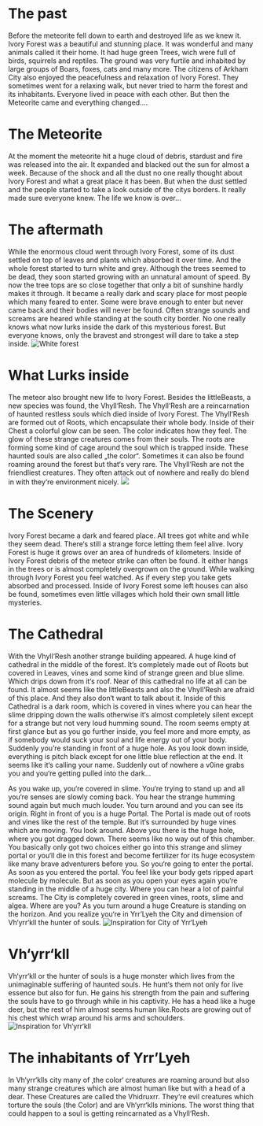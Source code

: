 # The past

Before the meteorite fell down to earth and destroyed life as we knew it. Ivory Forest was a beautiful and stunning place. It was wonderful and many animals called it their home. It had huge green Trees, wich were full of birds, squirrels and reptiles. The ground was very furtile and inhabited by large groups of Boars, foxes, cats and many more. The citizens of Arkham City also enjoyed the peacefulness and relaxation of Ivory Forest. They sometimes went for a relaxing walk, but never tried to harm the forest and its inhabitants. Everyone lived in peace with each other. But then the Meteorite came and everything changed....

# The Meteorite
At the moment the meteorite hit a huge cloud of debris, stardust and fire was released into the air. It expanded and blacked out the sun for almost a week. Because of the shock and all the dust no one really thought about Ivory Forest and what a great place it has been. But when the dust settled and the people started to take a look outside of the citys borders. It really made sure everyone knew. The life we know is over...

# The aftermath
While the enormous cloud went through Ivory Forest, some of its dust settled on top of leaves and plants which absorbed it over time. And the whole forest started to turn white and grey. Although the trees seemed to be dead, they soon started growing with an unnatural amount of speed. By now the tree tops are so close together that only a bit of sunshine hardly makes it through. It became a really dark and scary place for most people which many feared to enter. Some were brave enough to enter but never came back and their bodies will never be found. Often strange sounds and screams are heared while standing at the south city border. No one really knows what now lurks inside the dark of this mysterious forest. But everyone knows, only the bravest and strongest will dare to take a step inside.
![White forest](https://i.pinimg.com/736x/c4/86/2b/c4862be3dd364fc782af1a70a80650d1.jpg)

# What Lurks inside
The meteor also brought new life to Ivory Forest. Besides the littleBeasts, a new species was found, the Vhyll‘Resh. The Vhyll‘Resh are a reincarnation of haunted restless souls which died inside of Ivory Forest. The Vhyll‘Resh are formed out of Roots, which encapsulate their whole body. Inside of their Chest a colorful glow can be seen. The color indicates how they feel. The glow of these strange creatures comes from their souls. The roots are forming some kind of cage around the soul which is trapped inside. These haunted souls are also called „the color“. Sometimes it can also be found roaming around the forest but that‘s very rare. The Vhyll‘Resh are not the friendliest creatures. They often attack out of nowhere and really do blend in with they‘re environment nicely. ![](https://vignette.wikia.nocookie.net/elderscrolls/images/e/e8/Spriggan_detail.jpg/revision/latest?cb=20111124210250)

# The Scenery
Ivory Forest became a dark and feared place. All trees got white and while they seem dead. There‘s still a strange force letting them feel alive. Ivory Forest is huge it grows over an area of hundreds of kilometers. Inside of Ivory Forest debris of the meteor strike can often be found. It either hangs in the trees or is almost completely overgrown on the ground. While walking through Ivory Forest you feel watched. As if every step you take gets absorbed and processed. Inside of Ivory Forest some left houses can also be found, sometimes even little villages which hold their own small little mysteries.

# The Cathedral
With the Vhyll‘Resh another strange building appeared. A huge kind of cathedral in the middle of the forest. It‘s completely made out of Roots but covered in Leaves, vines and some kind of strange green and blue slime. Which drips down from it‘s roof. Near of this cathedral no life at all can be found. It almost seems like the littleBeasts and also the Vhyll‘Resh are afraid of this place. And they also don‘t want to talk about it. Inside of this Cathedral is a dark room, which is covered in vines where you can hear the slime dripping down the walls otherwise it‘s almost completely silent except for a strange but not very loud humming sound. The room seems empty at first glance but as you go further inside, you feel more and more empty, as if somebody would suck your soul and life energy out of your body. Suddenly you’re standing in front of a huge hole. As you look down inside, everything is pitch black except for one little blue reflection at the end. It seems like it‘s calling your name. Suddenly out of nowhere a v0ine grabs you and you‘re getting pulled into the dark...

As you wake up, you‘re covered in slime. You‘re trying to stand up and all you‘re senses are slowly coming back. You hear the strange humming sound again but much much louder. You turn around and you can see its origin. Right in front of you is a huge Portal. The Portal is made out of roots and vines like the rest of the temple. But it‘s surrounded by huge vines which are moving. You look around. Above you there is the huge hole, where you got dragged down. There seems like no way out of this chamber. You basically only got two choices either go into this strange and slimey portal or you‘ll die in this forest and become fertilizer for its huge ecosystem like many brave adventurers before you. So you‘re going to enter the portal. As soon as you entered the portal. You feel like your body gets ripped apart molecule by molecule. But as soon as you open your eyes again you‘re standing in the middle of a huge city. Where you can hear a lot of painful screams. The City is completely covered in green vines, roots, slime and algea. Where are you? As you turn around a huge Creature is standing on the horizon. And you realize you‘re in Yrr’Lyeh the City and dimension of Vh‘yrr‘kll the hunter of souls.
![Inspiration for City of Yrr‘Lyeh](https://vignette.wikia.nocookie.net/lovecraft/images/4/46/D7E143E6-B6A4-4C1A-9C58-83C18B28FEAA.jpeg/revision/latest?cb=20200718165027)

# Vh‘yrr‘kll
Vh‘yrr‘kll or the hunter of souls is a huge monster which lives from the unimaginable suffering of haunted souls. He hunt‘s them not only for live essence but also for fun. He gains his strength from the pain and suffering the souls have to go through while in his captivity. He has a head like a huge deer, but the rest of him almost seems human like.Roots are growing out of his chest which wrap around his arms and schoulders. <br>
![Inspiration for Vh‘yrr‘kll](https://pbs.twimg.com/profile_images/1143226830264123392/yYphmac8_400x400.jpg)

# The inhabitants of Yrr’Lyeh
 In Vh‘yrr‘klls city many of ‚the color‘ creatures are roaming around but also many strange creatures which are almost human like but with a head of a dear. These Creatures are called the Vhidruxrr. They‘re evil creatures which torture the souls (the Color) and are Vh‘yrr‘klls minions. The worst thing that could happen to a soul is getting reincarnated as a Vhyll‘Resh.
